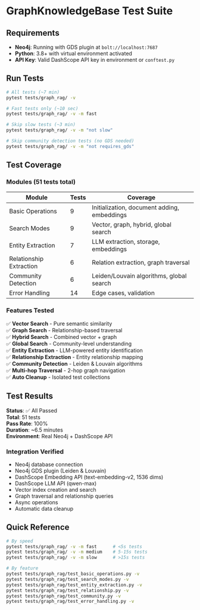 # GraphKnowledgeBase Test Suite

## Requirements

- **Neo4j**: Running with GDS plugin at `bolt://localhost:7687`
- **Python**: 3.8+ with virtual environment activated
- **API Key**: Valid DashScope API key in environment or `conftest.py`

## Run Tests

```bash
# All tests (~7 min)
pytest tests/graph_rag/ -v

# Fast tests only (~10 sec)
pytest tests/graph_rag/ -v -m fast

# Skip slow tests (~3 min)
pytest tests/graph_rag/ -v -m "not slow"

# Skip community detection tests (no GDS needed)
pytest tests/graph_rag/ -v -m "not requires_gds"
```

## Test Coverage

### Modules (51 tests total)

| Module | Tests | Coverage |
|--------|-------|----------|
| Basic Operations | 9 | Initialization, document adding, embeddings |
| Search Modes | 9 | Vector, graph, hybrid, global search |
| Entity Extraction | 7 | LLM extraction, storage, embeddings |
| Relationship Extraction | 6 | Relation extraction, graph traversal |
| Community Detection | 6 | Leiden/Louvain algorithms, global search |
| Error Handling | 14 | Edge cases, validation |

### Features Tested

✅ **Vector Search** - Pure semantic similarity  
✅ **Graph Search** - Relationship-based traversal  
✅ **Hybrid Search** - Combined vector + graph  
✅ **Global Search** - Community-level understanding  
✅ **Entity Extraction** - LLM-powered entity identification  
✅ **Relationship Extraction** - Entity relationship mapping  
✅ **Community Detection** - Leiden & Louvain algorithms  
✅ **Multi-hop Traversal** - 2-hop graph navigation  
✅ **Auto Cleanup** - Isolated test collections  

## Test Results

**Status**: ✅ All Passed  
**Total**: 51 tests  
**Pass Rate**: 100%  
**Duration**: ~6.5 minutes  
**Environment**: Real Neo4j + DashScope API  

### Integration Verified

- Neo4j database connection
- Neo4j GDS plugin (Leiden & Louvain)
- DashScope Embedding API (text-embedding-v2, 1536 dims)
- DashScope LLM API (qwen-max)
- Vector index creation and search
- Graph traversal and relationship queries
- Async operations
- Automatic data cleanup

## Quick Reference

```bash
# By speed
pytest tests/graph_rag/ -v -m fast      # <5s tests
pytest tests/graph_rag/ -v -m medium    # 5-15s tests
pytest tests/graph_rag/ -v -m slow      # >15s tests

# By feature
pytest tests/graph_rag/test_basic_operations.py -v
pytest tests/graph_rag/test_search_modes.py -v
pytest tests/graph_rag/test_entity_extraction.py -v
pytest tests/graph_rag/test_relationship.py -v
pytest tests/graph_rag/test_community.py -v
pytest tests/graph_rag/test_error_handling.py -v
```
